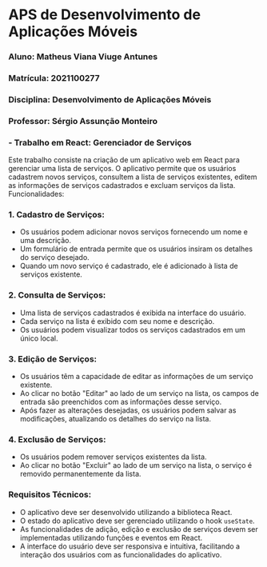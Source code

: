 # APS de Desenvolvimento de Aplicações Móveis
### Aluno: Matheus Viana Viuge Antunes
### Matrícula: 2021100277
### Disciplina: Desenvolvimento de Aplicações Móveis
### Professor: Sérgio Assunção Monteiro
### - Trabalho em React: Gerenciador de Serviços
Este trabalho consiste na criação de um aplicativo web em React para gerenciar uma lista de serviços. O
aplicativo permite que os usuários cadastrem novos serviços, consultem a lista de serviços existentes,
editem as informações de serviços cadastrados e excluam serviços da lista.
Funcionalidades:
### 1. Cadastro de Serviços:
 - Os usuários podem adicionar novos serviços fornecendo um nome e uma descrição.
 - Um formulário de entrada permite que os usuários insiram os detalhes do serviço desejado.
 - Quando um novo serviço é cadastrado, ele é adicionado à lista de serviços existente.
### 2. Consulta de Serviços:
 - Uma lista de serviços cadastrados é exibida na interface do usuário.
 - Cada serviço na lista é exibido com seu nome e descrição.
 - Os usuários podem visualizar todos os serviços cadastrados em um único local.
### 3. Edição de Serviços:
 - Os usuários têm a capacidade de editar as informações de um serviço existente.
 - Ao clicar no botão "Editar" ao lado de um serviço na lista, os campos de entrada são preenchidos com
as informações desse serviço.
 - Após fazer as alterações desejadas, os usuários podem salvar as modificações, atualizando os
detalhes do serviço na lista.
### 4. Exclusão de Serviços:
 - Os usuários podem remover serviços existentes da lista.
 - Ao clicar no botão "Excluir" ao lado de um serviço na lista, o serviço é removido permanentemente
da lista.
### Requisitos Técnicos:
- O aplicativo deve ser desenvolvido utilizando a biblioteca React.
- O estado do aplicativo deve ser gerenciado utilizando o hook `useState`.
- As funcionalidades de adição, edição e exclusão de serviços devem ser implementadas utilizando
funções e eventos em React.
- A interface do usuário deve ser responsiva e intuitiva, facilitando a interação dos usuários com as
funcionalidades do aplicativo.